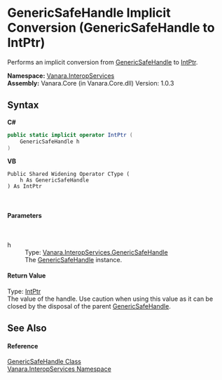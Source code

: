 # GenericSafeHandle&nbsp;Implicit Conversion (GenericSafeHandle to IntPtr)
 

Performs an implicit conversion from <a href="94934b60-853c-0a8d-4e6a-b86dd4362d0a">GenericSafeHandle</a> to <a href="http://msdn2.microsoft.com/en-us/library/5he14kz8" target="_blank">IntPtr</a>.

**Namespace:**&nbsp;<a href="46913109-b3e0-3b59-6f7f-071f8aa90bf0">Vanara.InteropServices</a><br />**Assembly:**&nbsp;Vanara.Core (in Vanara.Core.dll) Version: 1.0.3

## Syntax

**C#**<br />
``` C#
public static implicit operator IntPtr (
	GenericSafeHandle h
)
```

**VB**<br />
``` VB
Public Shared Widening Operator CType ( 
	h As GenericSafeHandle
) As IntPtr
```

<br />

#### Parameters
&nbsp;<dl><dt>h</dt><dd>Type: <a href="94934b60-853c-0a8d-4e6a-b86dd4362d0a">Vanara.InteropServices.GenericSafeHandle</a><br />The <a href="94934b60-853c-0a8d-4e6a-b86dd4362d0a">GenericSafeHandle</a> instance.</dd></dl>

#### Return Value
Type: <a href="http://msdn2.microsoft.com/en-us/library/5he14kz8" target="_blank">IntPtr</a><br />The value of the handle. Use caution when using this value as it can be closed by the disposal of the parent <a href="94934b60-853c-0a8d-4e6a-b86dd4362d0a">GenericSafeHandle</a>.

## See Also


#### Reference
<a href="94934b60-853c-0a8d-4e6a-b86dd4362d0a">GenericSafeHandle Class</a><br /><a href="46913109-b3e0-3b59-6f7f-071f8aa90bf0">Vanara.InteropServices Namespace</a><br />